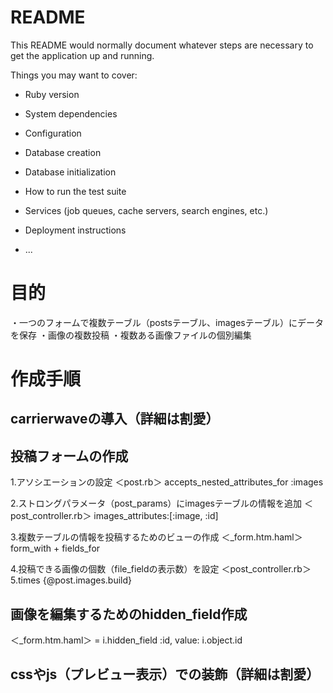 # README

This README would normally document whatever steps are necessary to get the
application up and running.

Things you may want to cover:

* Ruby version

* System dependencies

* Configuration

* Database creation

* Database initialization

* How to run the test suite

* Services (job queues, cache servers, search engines, etc.)

* Deployment instructions

* ...
# 目的
・一つのフォームで複数テーブル（postsテーブル、imagesテーブル）にデータを保存
・画像の複数投稿
・複数ある画像ファイルの個別編集

# 作成手順
## carrierwaveの導入（詳細は割愛）

## 投稿フォームの作成
1.アソシエーションの設定
＜post.rb＞
accepts_nested_attributes_for :images

2.ストロングパラメータ（post_params）にimagesテーブルの情報を追加
＜post_controller.rb＞
images_attributes:[:image, :id]

3.複数テーブルの情報を投稿するためのビューの作成
＜_form.htm.haml＞
form_with + fields_for

4.投稿できる画像の個数（file_fieldの表示数）を設定
＜post_controller.rb＞
5.times {@post.images.build}

## 画像を編集するためのhidden_field作成
＜_form.htm.haml＞
= i.hidden_field :id, value: i.object.id

## cssやjs（プレビュー表示）での装飾（詳細は割愛）